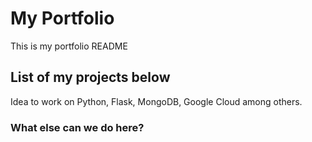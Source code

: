 # My Portfolio
This is my portfolio README

## List of my projects below
Idea to work on Python, Flask, MongoDB, Google Cloud among others.

### What else can we do here? 